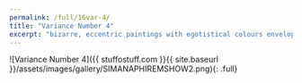 ```yaml
---
permalink: /full/16var-4/
title: "Variance Number 4"
excerpt: "bizarre, eccentric paintings with egotistical colours enveloping the sad, depressed characters within."
---
```


![Variance Number 4]({{ stuffostuff.com }}{{ site.baseurl }}/assets/images/gallery/SIMANAPHIREMSHOW2.png){: .full}